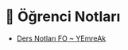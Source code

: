 # 📕 Öğrenci Notları

<!--Index-->

- [Ders Notları FO ~ YEmreAk](./Ders%20Notlar%C4%B1%20FO%20~%20YEmreAk.pdf)

<!--Index-->
